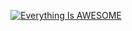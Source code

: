 [![Everything Is AWESOME](https://i.sstatic.net/q3ceS.png)](https://www.youtube.com/watch?v=2ZR7aALUxFw)
